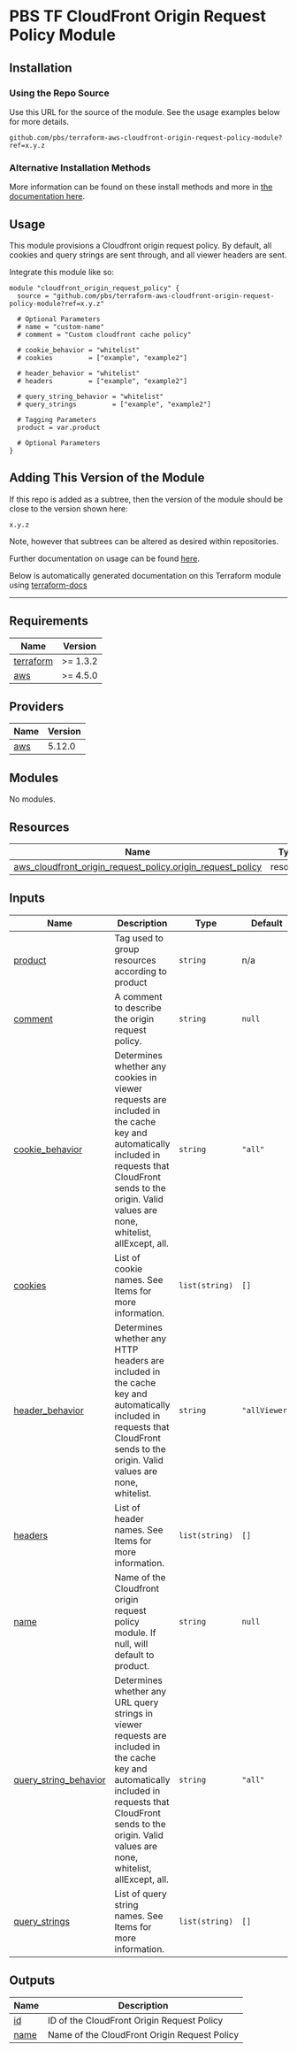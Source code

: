 # PBS TF CloudFront Origin Request Policy Module

## Installation

### Using the Repo Source

Use this URL for the source of the module. See the usage examples below for more details.

```hcl
github.com/pbs/terraform-aws-cloudfront-origin-request-policy-module?ref=x.y.z
```

### Alternative Installation Methods

More information can be found on these install methods and more in [the documentation here](./docs/general/install).

## Usage

This module provisions a Cloudfront origin request policy. By default, all cookies and query strings are sent through, and all viewer headers are sent.

Integrate this module like so:

```hcl
module "cloudfront_origin_request_policy" {
  source = "github.com/pbs/terraform-aws-cloudfront-origin-request-policy-module?ref=x.y.z"

  # Optional Parameters
  # name = "custom-name"
  # comment = "Custom cloudfront cache policy"

  # cookie_behavior = "whitelist"
  # cookies         = ["example", "example2"]

  # header_behavior = "whitelist"
  # headers         = ["example", "example2"]

  # query_string_behavior = "whitelist"
  # query_strings         = ["example", "example2"]

  # Tagging Parameters
  product = var.product

  # Optional Parameters
}
```

## Adding This Version of the Module

If this repo is added as a subtree, then the version of the module should be close to the version shown here:

`x.y.z`

Note, however that subtrees can be altered as desired within repositories.

Further documentation on usage can be found [here](./docs).

Below is automatically generated documentation on this Terraform module using [terraform-docs][terraform-docs]

---

[terraform-docs]: https://github.com/terraform-docs/terraform-docs

## Requirements

| Name | Version |
|------|---------|
| <a name="requirement_terraform"></a> [terraform](#requirement\_terraform) | >= 1.3.2 |
| <a name="requirement_aws"></a> [aws](#requirement\_aws) | >= 4.5.0 |

## Providers

| Name | Version |
|------|---------|
| <a name="provider_aws"></a> [aws](#provider\_aws) | 5.12.0 |

## Modules

No modules.

## Resources

| Name | Type |
|------|------|
| [aws_cloudfront_origin_request_policy.origin_request_policy](https://registry.terraform.io/providers/hashicorp/aws/latest/docs/resources/cloudfront_origin_request_policy) | resource |

## Inputs

| Name | Description | Type | Default | Required |
|------|-------------|------|---------|:--------:|
| <a name="input_product"></a> [product](#input\_product) | Tag used to group resources according to product | `string` | n/a | yes |
| <a name="input_comment"></a> [comment](#input\_comment) | A comment to describe the origin request policy. | `string` | `null` | no |
| <a name="input_cookie_behavior"></a> [cookie\_behavior](#input\_cookie\_behavior) | Determines whether any cookies in viewer requests are included in the cache key and automatically included in requests that CloudFront sends to the origin. Valid values are none, whitelist, allExcept, all. | `string` | `"all"` | no |
| <a name="input_cookies"></a> [cookies](#input\_cookies) | List of cookie names. See Items for more information. | `list(string)` | `[]` | no |
| <a name="input_header_behavior"></a> [header\_behavior](#input\_header\_behavior) | Determines whether any HTTP headers are included in the cache key and automatically included in requests that CloudFront sends to the origin. Valid values are none, whitelist. | `string` | `"allViewer"` | no |
| <a name="input_headers"></a> [headers](#input\_headers) | List of header names. See Items for more information. | `list(string)` | `[]` | no |
| <a name="input_name"></a> [name](#input\_name) | Name of the Cloudfront origin request policy module. If null, will default to product. | `string` | `null` | no |
| <a name="input_query_string_behavior"></a> [query\_string\_behavior](#input\_query\_string\_behavior) | Determines whether any URL query strings in viewer requests are included in the cache key and automatically included in requests that CloudFront sends to the origin. Valid values are none, whitelist, allExcept, all. | `string` | `"all"` | no |
| <a name="input_query_strings"></a> [query\_strings](#input\_query\_strings) | List of query string names. See Items for more information. | `list(string)` | `[]` | no |

## Outputs

| Name | Description |
|------|-------------|
| <a name="output_id"></a> [id](#output\_id) | ID of the CloudFront Origin Request Policy |
| <a name="output_name"></a> [name](#output\_name) | Name of the CloudFront Origin Request Policy |
